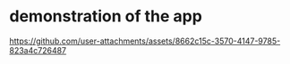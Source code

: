 # demonstration of the app



https://github.com/user-attachments/assets/8662c15c-3570-4147-9785-823a4c726487


